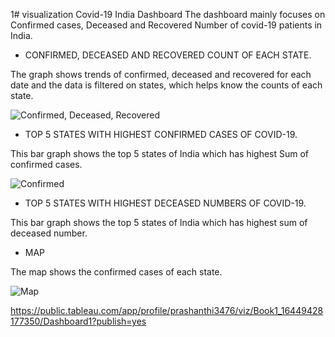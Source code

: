 1# visualization
Covid-19 India Dashboard 
The dashboard mainly focuses on Confirmed cases, Deceased and Recovered Number of covid-19 patients in India. 

* CONFIRMED, DECEASED AND RECOVERED COUNT OF EACH STATE.

The graph shows trends of confirmed, deceased and recovered for each date and the data is filtered on states, which helps know the counts of each state. 

![Confirmed, Deceased, Recovered](https://user-images.githubusercontent.com/81767091/154279299-817fea77-34c9-4872-807c-1fb5a43af7ef.png)

* TOP 5 STATES WITH HIGHEST CONFIRMED CASES OF COVID-19. 

This bar graph shows the top 5 states of India which has highest Sum of confirmed cases. 

![Confirmed](https://user-images.githubusercontent.com/81767091/154279461-ef093858-a679-4c74-a51e-169fbb916cbd.png)

* TOP 5 STATES WITH HIGHEST DECEASED NUMBERS OF COVID-19. 

This bar graph shows the top 5 states of India which has highest sum of deceased number. 

* MAP 
 
 The map shows the confirmed cases of each state. 
 
 ![Map](https://user-images.githubusercontent.com/81767091/154278414-a29d9770-ab16-4b0f-9996-8443984dea2c.png)


https://public.tableau.com/app/profile/prashanthi3476/viz/Book1_16449428177350/Dashboard1?publish=yes

